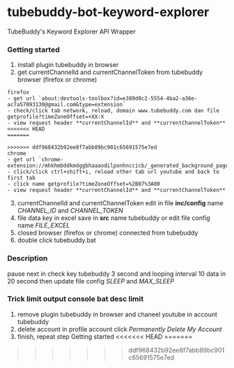 tubebuddy-bot-keyword-explorer
==

TubeBuddy's Keyword Explorer API Wrapper 

### Getting started
1. install plugin tubebuddy in browser
2. get currentChannelId and currentChannelToken from tubebuddy browser (firefox or chrome)
```
firefox
- get url `about:devtools-toolbox?id=e389d8c2-5554-4ba2-a36e-ac7a57093130@gmail.com&type=extension`
- check/click tab network, reload, domain www.tubebuddy.com dan file getprofile?timeZoneOffset=+XX:X
- view request header **currentChannelId** and **currentChannelToken**
<<<<<<< HEAD
=======

>>>>>>> ddf968432b92ee8f7abb89bc901c65691575e7ed
chrome
- get url `chrome-extension://mhkhmbddkmdggbhaaaodilponhnccicb/_generated_background_page.html`
- click/click ctrl+shift+i, reload other tab url youtube and back to first tab
- click name getprofile?timeZoneOffset=%2B07%3A00
- view request header **currentChannelId** and **currentChannelToken**
```
3. currentChannelId and currentChannelToken edit in file **inc/config** name *CHANNEL_ID* and *CHANNEL_TOKEN*
4. file data key in excel save in **src** name tubebuddy or edit file config name *FILE_EXCEL*
5. closed browser (firefox or chrome) connected from tubebuddy
6. double click tubebuddy.bat

### Description
pause next in check key tubebuddy 3 second and looping interval 10 data in 20 second then update file config *SLEEP* and *MAX_SLEEP*

### Trick limit output console bat desc limit 
1. remove plugin tubebuddy in browser and chaneel youtube in account tubebuddy
2. delete account in profile account click *Permanently Delete My Account*
3. finish, repeat step Getting started
<<<<<<< HEAD
=======





>>>>>>> ddf968432b92ee8f7abb89bc901c65691575e7ed
